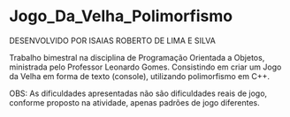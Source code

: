 # Jogo_Da_Velha_Polimorfismo

DESENVOLVIDO POR ISAIAS ROBERTO DE LIMA E SILVA


Trabalho bimestral na disciplina de Programação Orientada a Objetos, ministrada pelo Professor Leonardo Gomes. Consistindo em criar um Jogo da Velha em forma de texto (console), utilizando polimorfismo em C++.

OBS: As dificuldades apresentadas não são dificuldades reais de jogo, conforme proposto na atividade, apenas padrões de jogo diferentes.
